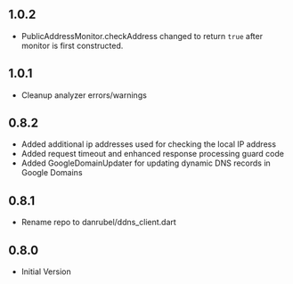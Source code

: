 ## 1.0.2

* PublicAddressMonitor.checkAddress changed to return `true` after monitor is first constructed.

## 1.0.1

* Cleanup analyzer errors/warnings

## 0.8.2

* Added additional ip addresses used for checking the local IP address
* Added request timeout and enhanced response processing guard code
* Added GoogleDomainUpdater for updating dynamic DNS records in Google Domains

## 0.8.1

* Rename repo to danrubel/ddns_client.dart

## 0.8.0

* Initial Version
